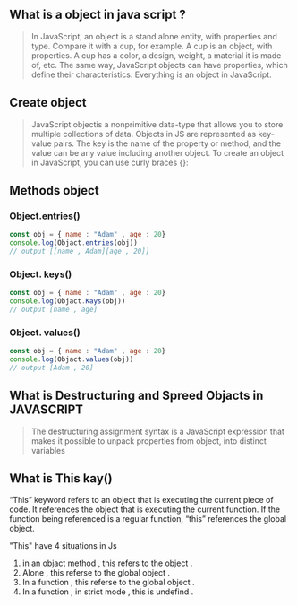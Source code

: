 ## What is a object in java script ?
> In JavaScript, an object is a stand
alone entity, with properties and type.
Compare it with a cup, for example. A
cup is an object, with properties. A cup
has a color, a design, weight, a material
it is made of, etc. The same way,
JavaScript objects can have properties,
which define their characteristics.
Everything is an object in JavaScript.
## Create object
> JavaScript objectis a nonprimitive data-type that allows you to
store multiple collections of data. Objects in JS are represented as key-value
pairs. The key is the name of the property or method, and the value can be
any value including another object. To create an object in JavaScript, you can
use curly braces {}:
## Methods object

### Object.entries()
```JavaScript
const obj = { name : "Adam" , age : 20}
console.log(Objact.entries(obj))
// output [[name , Adam][age , 20]]
```
### Object. keys()
```JavaScript
const obj = { name : "Adam" , age : 20}
console.log(Objact.Kays(obj))
// output [name , age]
```

### Object. values()
```JavaScript
const obj = { name : "Adam" , age : 20}
console.log(Objact.values(obj))
// output [Adam , 20]
```

## What is Destructuring and Spreed Objacts in JAVASCRIPT
> The destructuring assignment syntax is a JavaScript expression that makes it
possible to unpack properties from object, into distinct variables

## What is This kay()
“This” keyword refers to an object that is executing the current piece of code. It references the object that is executing the current function. If the function being referenced is a regular function, “this” references the global object.

"This" have 4 situations in Js
1. in an objact method , this refers to the object .
2. Alone , this referse to the global object .
3. In a function , this referse to the global object .
4. In a function , in strict mode , this is undefind .